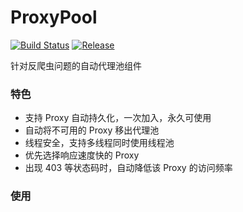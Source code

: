 # ProxyPool

[![Build Status](https://travis-ci.org/letcheng/ProxyPool.svg?branch=master)](https://travis-ci.org/letcheng/ProxyPool)
[![Release](https://jitpack.io/v/letcheng/ProxyPool.svg)](https://jitpack.io/#letcheng/ProxyPool)

针对反爬虫问题的自动代理池组件

### 特色

* 支持 Proxy 自动持久化，一次加入，永久可使用
* 自动将不可用的 Proxy 移出代理池
* 线程安全，支持多线程同时使用线程池
* 优先选择响应速度快的 Proxy
* 出现 403 等状态码时，自动降低该 Proxy 的访问频率

### 使用




